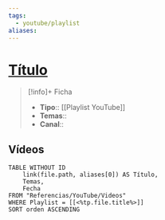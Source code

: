 ```yaml
---
tags:
  - youtube/playlist
aliases:
---
```

# [Título](https://www.youtube.com/playlist?list=<%tp.file.title%>)

>[!info]+ Ficha
>- **Tipo**:: [[Playlist YouTube]]
>- **Temas**::
>- **Canal**::

## Vídeos
```dataview
TABLE WITHOUT ID
    link(file.path, aliases[0]) AS Título,
    Temas,
    Fecha    
FROM "Referencias/YouTube/Videos"
WHERE Playlist = [[<%tp.file.title%>]]
SORT orden ASCENDING
```
